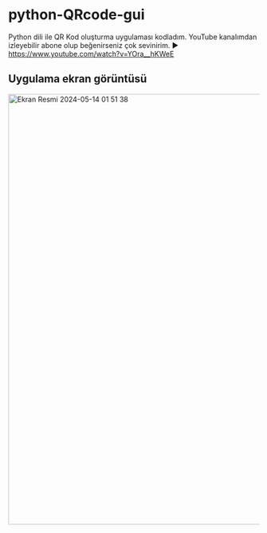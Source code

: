 # python-QRcode-gui

Python dili ile QR Kod oluşturma uygulaması kodladım.
YouTube kanalımdan izleyebilir abone olup beğenirseniz çok sevinirim. 
▶ https://www.youtube.com/watch?v=YOra__hKWeE

## Uygulama ekran görüntüsü
<img width="862" alt="Ekran Resmi 2024-05-14 01 51 38" src="https://github.com/alegborisovic/python-QRcode-gui/assets/113502552/17421ee1-4fb7-40c7-abb3-c8822fc4595e">
